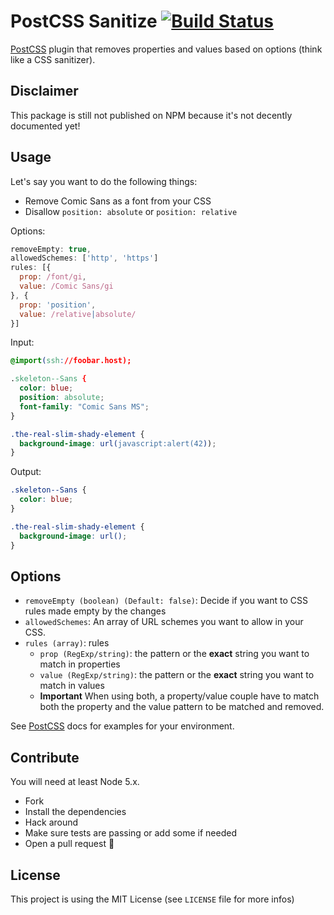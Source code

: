 # PostCSS Sanitize [![Build Status][ci-img]][ci]

[PostCSS] plugin that removes properties and values based on options (think like a CSS sanitizer).

[PostCSS]: https://github.com/postcss/postcss
[ci-img]:  https://travis-ci.org/eramdam/postcss-sanitize.svg
[ci]:      https://travis-ci.org/eramdam/postcss-sanitize

## Disclaimer

This package is still not published on NPM because it's not decently documented yet!

## Usage

Let's say you want to do the following things:
+ Remove Comic Sans as a font from your CSS
+ Disallow `position: absolute` or `position: relative`

Options:
```js
removeEmpty: true,
allowedSchemes: ['http', 'https']
rules: [{
  prop: /font/gi,
  value: /Comic Sans/gi
}, {
  prop: 'position',
  value: /relative|absolute/
}]
```

Input:
```css
@import(ssh://foobar.host);

.skeleton--Sans {
  color: blue;
  position: absolute;
  font-family: "Comic Sans MS";
}

.the-real-slim-shady-element {
  background-image: url(javascript:alert(42));
}
```

Output:
```css
.skeleton--Sans {
  color: blue;
}

.the-real-slim-shady-element {
  background-image: url();
}
```

## Options

+ `removeEmpty (boolean) (Default: false)`: Decide if you want to CSS rules made empty by the changes
+ `allowedSchemes`: An array of URL schemes you want to allow in your CSS.
+ `rules (array)`: rules
  - `prop (RegExp/string)`: the pattern or the **exact** string you want to match in properties
  - `value (RegExp/string)`: the pattern or the **exact** string you want to match in values
  - **Important** When using both, a property/value couple have to match both the property and the value pattern to be matched and removed.

See [PostCSS] docs for examples for your environment.

## Contribute

You will need at least Node 5.x.

- Fork
- Install the dependencies
- Hack around
- Make sure tests are passing or add some if needed
- Open a pull request :tada:

## License

This project is using the MIT License (see `LICENSE` file for more infos)
